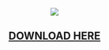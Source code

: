 <p align="center">
  <img src="https://i.imgur.com/UxMtkYF.png"/>
  <h2 align="center"><a href="https://github.com/Ezzpify/HourBoostr/releases">DOWNLOAD HERE</a></h2>
</p>

